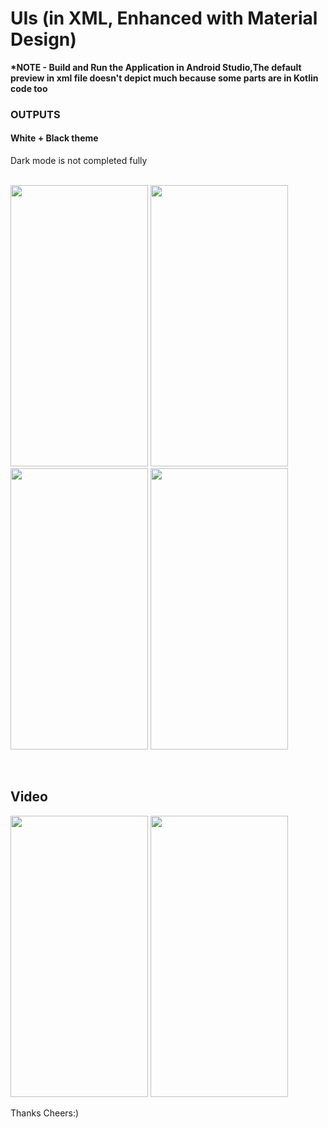# UIs (in XML, Enhanced with Material Design)
<b>*NOTE - Build and Run the Application in Android Studio,The default preview in xml file doesn't depict much because some parts are in Kotlin code too</b>

<h3>OUTPUTS</h3> 

<h4>White + Black theme</h4>    
Dark mode is not completed fully <br>
<br>
<p float="left">
  <img src="https://github.com/Rohit-554/Ui_Test/assets/48874687/bcd86e71-3a8b-412d-871b-61e24e8ef8b3" width="220" height = "450" />
  <img src="https://github.com/Rohit-554/Ui_Test/assets/48874687/588cbb6a-d26e-4f4e-9a46-309c870da776" width="220" height = "450" /> 
  <img src="https://github.com/Rohit-554/Ui_Test/assets/48874687/96ea34d7-baa8-4a00-b8e9-37231da747dc" width="220" height = "450" />
  <img src="https://github.com/Rohit-554/Ui_Test/assets/48874687/c8c78904-3a34-40cf-8f9f-e5d00d51d1da" width="220" height = "450" />
  
</p>
<br>

## Video
<p float="left">
  <img src="https://github.com/Rohit-554/Ui_Test/assets/48874687/84f28883-685a-4951-a8c7-7c89f0228e8f" width="220" height = "450" />
  <img src="https://github.com/Rohit-554/Ui_Test/assets/48874687/1b7a0b79-56e3-4f2a-86fc-fdcba501f6c5" width="220" height = "450" /> 
</p>
Thanks 
Cheers:)

